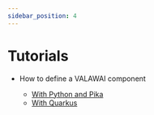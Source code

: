 ```yaml
---
sidebar_position: 4
---
```


# Tutorials

 * How to define a VALAWAI component

   - [With Python and Pika](/tutorials/how_python_component)
   - [With Quarkus](/tutorials/how_quarkus_component)
